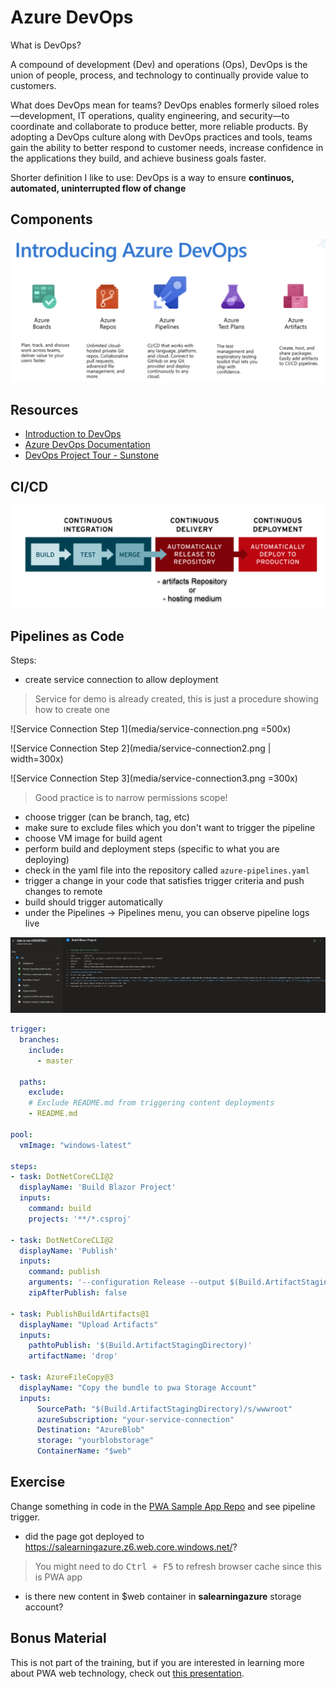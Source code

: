 # Azure DevOps

What is DevOps?

A compound of development (Dev) and operations (Ops), DevOps is the union of people, process, and technology to continually provide value to customers.

What does DevOps mean for teams? DevOps enables formerly siloed roles—development, IT operations, quality engineering, and security—to coordinate and collaborate to produce better, more reliable products. By adopting a DevOps culture along with DevOps practices and tools, teams gain the ability to better respond to customer needs, increase confidence in the applications they build, and achieve business goals faster.

Shorter definition I like to use:
DevOps is a way to ensure **continuos, automated, uninterrupted flow of change**

## Components

![AzureDevOps Components](media/azdev-components.png)

## Resources

- [Introduction to DevOps](https://fresenius-my.sharepoint.com/:p:/g/personal/piotr_zaniewski_fmc-ag_com/Eb10-BtKgd1Hn2m8_gzaLVkBVeEOT84sEKfSHE_LFPgTjQ?e=OyOZPW)
- [Azure DevOps Documentation](https://azure.microsoft.com/en-us/overview/what-is-devops/)
- [DevOps Project Tour - Sunstone](https://dev.azure.com/GRD-EMEA/Sunstone)

## CI/CD

![Quick CI/CD Overview](media/artifacts.png)

## Pipelines as Code

Steps:

- create service connection to allow deployment

> Service for demo is already created, this is just a procedure showing how to create one

![Service Connection Step 1](media/service-connection.png  =500x)

![Service Connection Step 2](media/service-connection2.png | width=300x)

![Service Connection Step 3](media/service-connection3.png =300x)

> Good practice is to narrow permissions scope!

- choose trigger (can be branch, tag, etc)
- make sure to exclude files which you don't want to trigger the pipeline
- choose VM image for build agent
- perform build and deployment steps (specific to what you are deploying)
- check in the yaml file into the repository called `azure-pipelines.yaml`
- trigger a change in your code that satisfies trigger criteria and push changes to remote
- build should trigger automatically
- under the Pipelines -> Pipelines menu, you can observe pipeline logs live

![Pipeline logs](media/pipeline-run.png)

```yaml
trigger:
  branches:
    include:
      - master

  paths:
    exclude:
    # Exclude README.md from triggering content deployments
    - README.md

pool:
  vmImage: "windows-latest"

steps:
- task: DotNetCoreCLI@2
  displayName: 'Build Blazor Project'
  inputs:
    command: build
    projects: '**/*.csproj'

- task: DotNetCoreCLI@2
  displayName: 'Publish'
  inputs:
    command: publish
    arguments: '--configuration Release --output $(Build.ArtifactStagingDirectory)'
    zipAfterPublish: false

- task: PublishBuildArtifacts@1
  displayName: "Upload Artifacts"
  inputs:
    pathtoPublish: '$(Build.ArtifactStagingDirectory)'
    artifactName: 'drop'

- task: AzureFileCopy@3
  displayName: "Copy the bundle to pwa Storage Account"
  inputs:
      SourcePath: "$(Build.ArtifactStagingDirectory)/s/wwwroot"
      azureSubscription: "your-service-connection"
      Destination: "AzureBlob"
      storage: "yourblobstorage"
      ContainerName: "$web"
```

## Exercise

Change something in code in the [PWA Sample App Repo](https://GRD-EMEA@dev.azure.com/GRD-EMEA/Learning%20Azure/_git/create-static-pwa) and see pipeline trigger.

- did the page got deployed to https://salearningazure.z6.web.core.windows.net/?

> You might need to do <kbd>Ctrl + F5</kbd> to refresh browser cache since this is PWA app

- is there new content in $web container in **salearningazure** storage account?

## Bonus Material

This is not part of the training, but if you are interested in learning more about PWA web technology, check out [this presentation](https://fresenius-my.sharepoint.com/:p:/g/personal/piotr_zaniewski_fmc-ag_com/ESt0LX88G-hDmQoV87q-q5wBCypoabhwPLH9g77ehoW0fA?e=d9qOf8).
